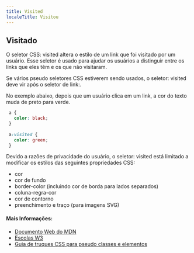 ```yaml
---
title: Visited
localeTitle: Visitou
---
```

## Visitado

O seletor CSS: visited altera o estilo de um link que foi visitado por um usuário. Esse seletor é usado para ajudar os usuários a distinguir entre os links que eles têm e os que não visitaram.

Se vários pseudo seletores CSS estiverem sendo usados, o seletor: visited deve vir após o seletor de link:.

No exemplo abaixo, depois que um usuário clica em um link, a cor do texto muda de preto para verde.

```css
 a { 
   color: black; 
 } 
 
 a:visited { 
   color: green; 
 } 
```

Devido a razões de privacidade do usuário, o seletor: visited está limitado a modificar os estilos das seguintes propriedades CSS:

*   cor
*   cor de fundo
*   border-color (incluindo cor de borda para lados separados)
*   coluna-regra-cor
*   cor de contorno
*   preenchimento e traço (para imagens SVG)

#### Mais Informações:

*   [Documento Web do MDN](https://developer.mozilla.org/en-US/docs/Web/CSS/:visited)
*   [Escolas W3](https://www.w3schools.com/cssref/sel_visited.asp)
*   [Guia de truques CSS para pseudo classes e elementos](https://www.smashingmagazine.com/2016/05/an-ultimate-guide-to-css-pseudo-classes-and-pseudo-elements/#visited)